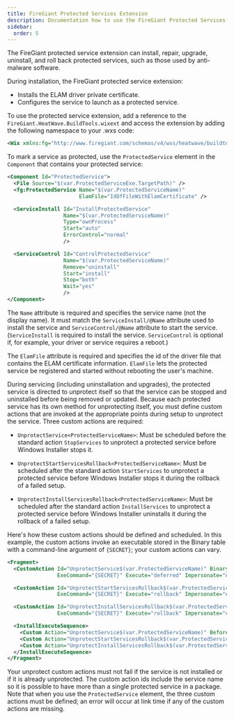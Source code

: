 ```yaml
---
title: FireGiant Protected Services Extension
description: Documentation how to use the FireGiant Protected Services Extension
sidebar:
  order: 5
---
```


The FireGiant protected service extension can install, repair, upgrade, uninstall, and roll back protected services, such as those used by anti-malware software.

During installation, the FireGiant protected service extension:

- Installs the ELAM driver private certificate.
- Configures the service to launch as a protected service.

To use the protected service extension, add a reference to the `FireGiant.HeatWave.BuildTools.wixext` and access the extension by adding the following namespace to your .wxs code:

```xml title=ProtectedService.wxs
<Wix xmlns:fg="http://www.firegiant.com/schemas/v4/wxs/heatwave/buildtools">
```

To mark a service as protected, use the `ProtectedService` element in the `Component` that contains your protected service:

```xml title=ProtectedService.wxs
<Component Id="ProtectedService">
  <File Source="$(var.ProtectedServiceExe.TargetPath)" />
  <fg:ProtectedService Name="$(var.ProtectedServiceName)"
                       ElamFile="IdOfFileWithElamCertificate" />

  <ServiceInstall Id="InstallProtectedService"
                  Name="$(var.ProtectedServiceName)"
                  Type="ownProcess"
                  Start="auto"
                  ErrorControl="normal"
                  />

  <ServiceControl Id="ControlProtectedService"
                  Name="$(var.ProtectedServiceName)"
                  Remove="uninstall"
                  Start="install"
                  Stop="both"
                  Wait="yes"
                  />
</Component>
```

The `Name` attribute is required and specifies the service name (not the display name). It must match the `ServiceInstall/@Name` attribute used to install the service and `ServiceControl/@Name` attribute to start the service. (`ServiceInstall` is required to install the service. `ServiceControl` is optional if, for example, your driver or service requires a reboot.)

The `ElamFile` attribute is required and specifies the id of the driver file that contains the ELAM certificate information. `ElamFile` lets the protected service be registered and started without rebooting the user's machine.

During servicing (including uninstallation and upgrades), the protected service is directed to unprotect itself so that the service can be stopped and uninstalled before being removed or updated. Because each protected service has its own method for unprotecting itself, you must define custom actions that are invoked at the appropriate points during setup to unprotect the service. Three custom actions are required:

- `UnprotectService<ProtectedServiceName>`: Must be scheduled before the standard action `StopServices` to unprotect a protected service before Windows Installer stops it.

- `UnprotectStartServicesRollback<ProtectedServiceName>`: Must be scheduled after the standard action `StartServices` to unprotect a protected service before Windows Installer stops it during the rollback of a failed setup.

- `UnprotectInstallServicesRollback<ProtectedServiceName>`: Must be scheduled after the standard action `InstallServices` to unprotect a protected service before Windows Installer uninstalls it during the rollback of a failed setup.

Here's how these custom actions should be defined and scheduled. In this example, the custom actions invoke an executable stored in the Binary table with a command-line argument of `{SECRET}`; your custom actions can vary.

```xml title=ProtectedService.wxs
<Fragment>
  <CustomAction Id="UnprotectService$(var.ProtectedServiceName)" BinaryRef="SecretExe"
                ExeCommand="{SECRET}" Execute="deferred" Impersonate="no" />

  <CustomAction Id="UnprotectStartServicesRollback$(var.ProtectedServiceName)" BinaryRef="SecretExe"
                ExeCommand="{SECRET}" Execute="rollback" Impersonate="no" />

  <CustomAction Id="UnprotectInstallServicesRollback$(var.ProtectedServiceName)" BinaryRef="SecretExe"
                ExeCommand="{SECRET}" Execute="rollback" Impersonate="no" />

  <InstallExecuteSequence>
    <Custom Action="UnprotectService$(var.ProtectedServiceName)" Before="StopServices" />
    <Custom Action="UnprotectStartServicesRollback$(var.ProtectedServiceName)" After="StartServices" />
    <Custom Action="UnprotectInstallServicesRollback$(var.ProtectedServiceName)" After="InstallServices" />
  </InstallExecuteSequence>
</Fragment>
```

Your unprotect custom actions must not fail if the service is not installed or if it is already unprotected. The custom action ids include the service name so it is possible to have more than a single protected service in a package. Note that when you use the `ProtectedService` element, the three custom actions must be defined; an error will occur at link time if any of the custom actions are missing.
